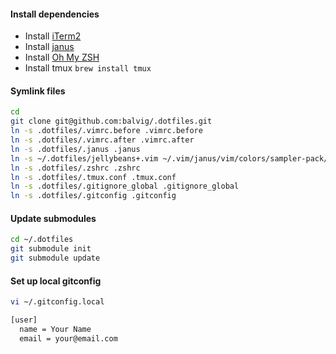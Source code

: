 #### Install dependencies

- Install [iTerm2](http://www.iterm2.com)
- Install [janus](https://github.com/carlhuda/janus)
- Install [Oh My ZSH](https://github.com/robbyrussell/oh-my-zsh)
- Install tmux `brew install tmux`


#### Symlink files

```bash
cd
git clone git@github.com:balvig/.dotfiles.git
ln -s .dotfiles/.vimrc.before .vimrc.before
ln -s .dotfiles/.vimrc.after .vimrc.after
ln -s .dotfiles/.janus .janus
ln -s ~/.dotfiles/jellybeans+.vim ~/.vim/janus/vim/colors/sampler-pack/colors/jellybeans+.vim
ln -s .dotfiles/.zshrc .zshrc
ln -s .dotfiles/.tmux.conf .tmux.conf
ln -s .dotfiles/.gitignore_global .gitignore_global
ln -s .dotfiles/.gitconfig .gitconfig
```

#### Update submodules

```bash
cd ~/.dotfiles
git submodule init
git submodule update
```

#### Set up local gitconfig

```bash
vi ~/.gitconfig.local

[user]
  name = Your Name
  email = your@email.com
```
